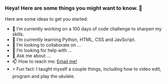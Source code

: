 ### Heya! Here are some things you might want to know. 👋


Here are some ideas to get you started:

- 🔭 I’m currently working on a 100 days of code challenge to sharpen my skills.
- 🌱 I’m currently learning Python, HTML, CSS and JavScript.
- 👯 I’m looking to collaborate on ...
- 🤔 I’m looking for help with ...
- 💬 Ask me about ...
- 📫 How to reach me: [Email me!](kris.stoltz@gmail.com)
- ⚡ Fun fact: I taught myself a couple things, including how to video edit, program and play the ukulele. 
